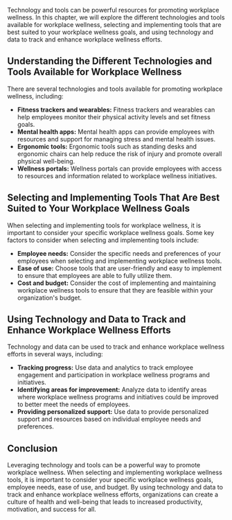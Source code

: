 
Technology and tools can be powerful resources for promoting workplace wellness. In this chapter, we will explore the different technologies and tools available for workplace wellness, selecting and implementing tools that are best suited to your workplace wellness goals, and using technology and data to track and enhance workplace wellness efforts.

Understanding the Different Technologies and Tools Available for Workplace Wellness
-----------------------------------------------------------------------------------

There are several technologies and tools available for promoting workplace wellness, including:

* **Fitness trackers and wearables:** Fitness trackers and wearables can help employees monitor their physical activity levels and set fitness goals.
* **Mental health apps:** Mental health apps can provide employees with resources and support for managing stress and mental health issues.
* **Ergonomic tools:** Ergonomic tools such as standing desks and ergonomic chairs can help reduce the risk of injury and promote overall physical well-being.
* **Wellness portals:** Wellness portals can provide employees with access to resources and information related to workplace wellness initiatives.

Selecting and Implementing Tools That Are Best Suited to Your Workplace Wellness Goals
--------------------------------------------------------------------------------------

When selecting and implementing tools for workplace wellness, it is important to consider your specific workplace wellness goals. Some key factors to consider when selecting and implementing tools include:

* **Employee needs:** Consider the specific needs and preferences of your employees when selecting and implementing workplace wellness tools.
* **Ease of use:** Choose tools that are user-friendly and easy to implement to ensure that employees are able to fully utilize them.
* **Cost and budget:** Consider the cost of implementing and maintaining workplace wellness tools to ensure that they are feasible within your organization's budget.

Using Technology and Data to Track and Enhance Workplace Wellness Efforts
-------------------------------------------------------------------------

Technology and data can be used to track and enhance workplace wellness efforts in several ways, including:

* **Tracking progress:** Use data and analytics to track employee engagement and participation in workplace wellness programs and initiatives.
* **Identifying areas for improvement:** Analyze data to identify areas where workplace wellness programs and initiatives could be improved to better meet the needs of employees.
* **Providing personalized support:** Use data to provide personalized support and resources based on individual employee needs and preferences.

Conclusion
----------

Leveraging technology and tools can be a powerful way to promote workplace wellness. When selecting and implementing workplace wellness tools, it is important to consider your specific workplace wellness goals, employee needs, ease of use, and budget. By using technology and data to track and enhance workplace wellness efforts, organizations can create a culture of health and well-being that leads to increased productivity, motivation, and success for all.
